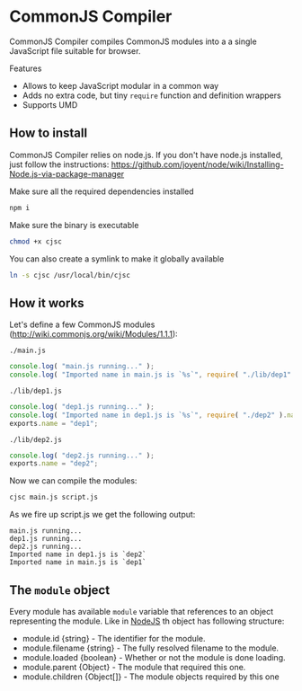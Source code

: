 CommonJS Compiler
==============

CommonJS Compiler compiles CommonJS modules into a a single JavaScript file suitable for  browser.

Features

* Allows to keep JavaScript modular in a common way
* Adds no extra code, but tiny `require` function and definition wrappers
* Supports UMD

## How to install

CommonJS Compiler relies on node.js. If you don't have node.js installed, just follow the instructions:
https://github.com/joyent/node/wiki/Installing-Node.js-via-package-manager

Make sure all the required dependencies installed
```bash
npm i
```
Make sure the binary is executable
```bash
chmod +x cjsc
```
You can also create a symlink to make it globally available
```bash
ln -s cjsc /usr/local/bin/cjsc
```

## How it works

Let's define a few CommonJS modules (http://wiki.commonjs.org/wiki/Modules/1.1.1):

`./main.js`
```javascript
console.log( "main.js running..." );
console.log( "Imported name in main.js is `%s`", require( "./lib/dep1" ).name );
```

`./lib/dep1.js`
```javascript
console.log( "dep1.js running..." );
console.log( "Imported name in dep1.js is `%s`", require( "./dep2" ).name );
exports.name = "dep1";
```

`./lib/dep2.js`
```javascript
console.log( "dep2.js running..." );
exports.name = "dep2";
```

Now we can compile the modules:
```bash
cjsc main.js script.js
```

As we fire up script.js we get the following output:
```
main.js running...
dep1.js running...
dep2.js running...
Imported name in dep1.js is `dep2`
Imported name in main.js is `dep1`
```

## The `module` object
Every module has available `module` variable that references to an object representing the module.
Like in [NodeJS](http://nodejs.org/api/modules.html) th object has following structure:

* module.id {string} - The identifier for the module.
* module.filename {string} - The fully resolved filename to the module.
* module.loaded {boolean} - Whether or not the module is done loading.
* module.parent {Object} - The module that required this one.
* module.children {Object[]} - The module objects required by this one